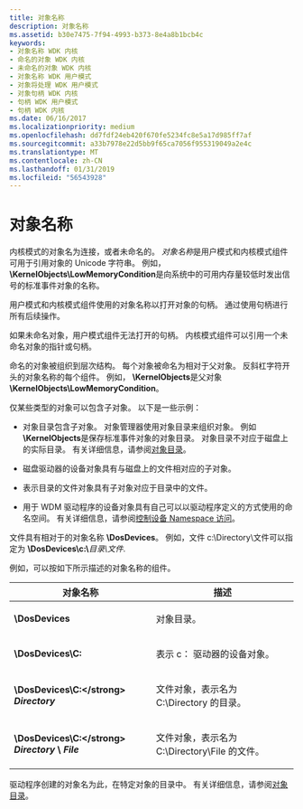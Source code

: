 ```yaml
---
title: 对象名称
description: 对象名称
ms.assetid: b30e7475-7f94-4993-b373-8e4a8b1bcb4c
keywords:
- 对象名称 WDK 内核
- 命名的对象 WDK 内核
- 未命名的对象 WDK 内核
- 对象名称 WDK 用户模式
- 对象将处理 WDK 用户模式
- 对象句柄 WDK 内核
- 句柄 WDK 用户模式
- 句柄 WDK 内核
ms.date: 06/16/2017
ms.localizationpriority: medium
ms.openlocfilehash: dd7fdf24eb420f670fe5234fc8e5a17d985ff7af
ms.sourcegitcommit: a33b7978e22d5bb9f65ca7056f955319049a2e4c
ms.translationtype: MT
ms.contentlocale: zh-CN
ms.lasthandoff: 01/31/2019
ms.locfileid: "56543928"
---
```

# <a name="object-names"></a>对象名称





内核模式的对象名为连接，或者未命名的。 *对象名称*是用户模式和内核模式组件可用于引用对象的 Unicode 字符串。 例如，  **\\KernelObjects\\LowMemoryCondition**是向系统中的可用内存量较低时发出信号的标准事件对象的名称。

用户模式和内核模式组件使用的对象名称以打开对象的句柄。 通过使用句柄进行所有后续操作。

如果未命名对象，用户模式组件无法打开的句柄。 内核模式组件可以引用一个未命名对象的指针或句柄。

命名的对象被组织到层次结构。 每个对象被命名为相对于父对象。 反斜杠字符开头的对象名称的每个组件。 例如，  **\\KernelObjects**是父对象 **\\KernelObjects\\LowMemoryCondition**。

仅某些类型的对象可以包含子对象。 以下是一些示例：

-   对象目录包含子对象。 对象管理器使用对象目录来组织对象。 例如 **\\KernelObjects**是保存标准事件对象的对象目录。 对象目录不对应于磁盘上的实际目录。 有关详细信息，请参阅[对象目录](object-directories.md)。

-   磁盘驱动器的设备对象具有与磁盘上的文件相对应的子对象。

-   表示目录的文件对象具有子对象对应于目录中的文件。

-   用于 WDM 驱动程序的设备对象具有自己可以以驱动程序定义的方式使用的命名空间。 有关详细信息，请参阅[控制设备 Namespace 访问](controlling-device-namespace-access.md)。

文件具有相对于的对象名称 **\\DosDevices**。 例如，文件 c:\\Directory\\文件可以指定为 **\\DosDevices\\c:\\**<em>目录\\文件</em>.

例如，可以按如下所示描述的对象名称的组件。

<table>
<colgroup>
<col width="50%" />
<col width="50%" />
</colgroup>
<thead>
<tr class="header">
<th>对象名称</th>
<th>描述</th>
</tr>
</thead>
<tbody>
<tr class="odd">
<td><p><strong>\DosDevices</strong></p></td>
<td><p>对象目录。</p></td>
</tr>
<tr class="even">
<td><p><strong>\DosDevices\C:</strong></p></td>
<td><p>表示 c： 驱动器的设备对象。</p></td>
</tr>
<tr class="odd">
<td><p><strong>\DosDevices\C:&lt;/strong&gt; <em>Directory</em></p></td>
<td><p>文件对象，表示名为 C:\Directory 的目录。</p></td>
</tr>
<tr class="even">
<td><p><strong>\DosDevices\C:&lt;/strong&gt; <em>Directory</em> \ <em>File</em></p></td>
<td><p>文件对象，表示名为 C:\Directory\File 的文件。</p></td>
</tr>
</tbody>
</table>

 

驱动程序创建的对象名为此，在特定对象的目录中。 有关详细信息，请参阅[对象目录](object-directories.md)。

 

 




